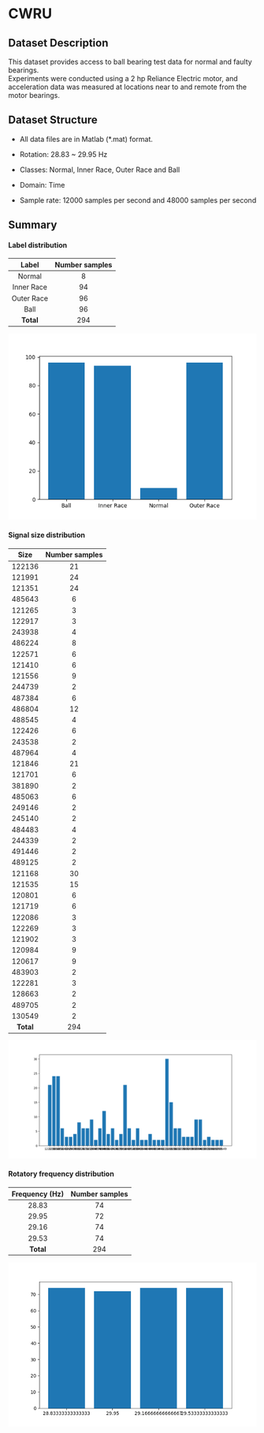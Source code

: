 # CWRU

## Dataset Description
This dataset provides access to ball bearing test data for normal and faulty bearings.  
Experiments were conducted using a 2 hp Reliance Electric motor, and acceleration data was measured at locations near to and remote from the motor bearings.

## Dataset Structure

- All data files are in Matlab (*.mat) format.

- Rotation: 28.83 ~ 29.95 Hz

- Classes: Normal, Inner Race, Outer Race and Ball

- Domain: Time

- Sample rate: 12000 samples per second and 48000 samples per second

## Summary

#### Label distribution
|   Label    | Number samples |
|:----------:|:--------------:|
|   Normal   |       8        |
| Inner Race |       94       |
| Outer Race |       96       |
|    Ball    |       96       |
| **Total**  |      294       |

![image](../../images/CWRU/label_dist.png)


#### Signal size distribution
|   Size    | Number samples |
|:---------:|:--------------:|
|  122136   |       21       |
|  121991   |       24       |
|  121351   |       24       |
|  485643   |       6        |
|  121265   |       3        |
|  122917   |       3        |
|  243938   |       4        |
|  486224   |       8        |
|  122571   |       6        |
|  121410   |       6        |
|  121556   |       9        |
|  244739   |       2        |
|  487384   |       6        |
|  486804   |       12       |
|  488545   |       4        |
|  122426   |       6        |
|  243538   |       2        |
|  487964   |       4        |
|  121846   |       21       |
|  121701   |       6        |
|  381890   |       2        |
|  485063   |       6        |
|  249146   |       2        |
|  245140   |       2        |
|  484483   |       4        |
|  244339   |       2        |
|  491446   |       2        |
|  489125   |       2        |
|  121168   |       30       |
|  121535   |       15       |
|  120801   |       6        |
|  121719   |       6        |
|  122086   |       3        |
|  122269   |       3        |
|  121902   |       3        |
|  120984   |       9        |
|  120617   |       9        |
|  483903   |       2        |
|  122281   |       3        |
|  128663   |       2        |
|  489705   |       2        |
|  130549   |       2        |
| **Total** |      294       |

![image](../../images/CWRU/signal_size_dist.png)


#### Rotatory frequency distribution
| Frequency (Hz) | Number samples |
|:--------------:|:--------------:|
|     28.83      |       74       |
|     29.95      |       72       |
|     29.16      |       74       |
|     29.53      |       74       |
|   **Total**    |      294       |

![image](../../images/CWRU/frequency_dist.png)
